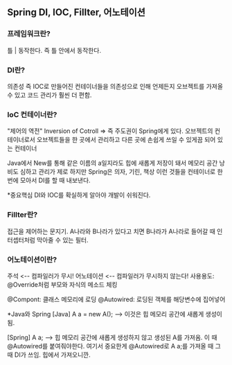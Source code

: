## Spring DI, IOC, Fillter, 어노테이션

### 프레임워크란?
틀 | 동작한다. 즉 틀 안에서 동작한다.

### DI란?
의존성
즉 IOC로 만들어진 컨테이너들을 의존성으로 인해 언제든지 오브젝트를
가져올 수 있고 코드 관리가 훨씬 더 편함.

### IoC 컨테이너란?
"제어의 역전" Inversion of Cotroll
=> 즉 주도권이 Spring에게 있다.
오브젝트의 컨테이너로서 오브젝트들을 한 곳에서 관리하고 다른 곳에 손쉽게 쓰일 수 
있게끔 되어 있는 컨테이너 

Java에서 New를 통해 같은 이름의 a일지라도 힙에 새롭게 저장이 돼서 메모리 공간 낭비도 심하고 관리가 제로
하지만 Spring은 의자, 기린, 책상 이런 것들을 컨테이너로 한번에 모아서 DI를 할 때 내보낸다.

*중요핵심
DI와 IOC를 확실하게 알아야 개발이 쉬워진다.


### Fillter란?
접근을 제어하는 문지기.
A나라와 B나라가 있다고 치면 B나라가 A나라로 들어갈 때
인터셉터처럼 막아줄 수 있는 필터.

### 어노테이션이란?
주석 <-- 컴파일러가 무시!
어노테이션 <-- 컴파일러가 무시하지 않는다!
사용용도: @Override처럼 부모와 자식의 메소드 체킹

@Compont: 클래스 메모리에 로딩
@Autowired: 로딩된 객체를 해당변수에 집어넣어

*Java와 Spring
[Java]
A a = new A(); --> 이것은 힙 메모리 공간에 새롭게 생성이 됨.

[Spring]
A a; --> 힙 메모리 공간에 새롭게 생성하지 않고 생성된 A를 가져옴.
이 때 @Autowired를 붙여줘야한다.
여기서 중요한게 @Autowired로 A a;를 가져올 때 그 때 DI가 쓰임. 힙에서 가져오니깐.


